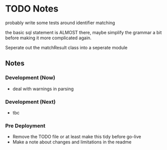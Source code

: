 # TODO Notes


probably write some tests around identifier matching


the basic sql statement is ALMOST there, maybe simplify the grammar a bit before making it more complicated again.


Seperate out the matchResult class into a seperate module

## Notes

### Development (Now)
- deal with warnings in parsing
### Development (Next)
- tbc
### Pre Deployment
- Remove the TODO file or at least make this tidy before go-live
- Make a note about changes and limitations in the readme
